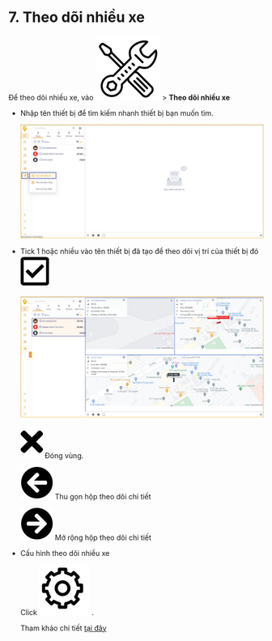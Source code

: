 
# 7. Theo dõi nhiều xe 

Để theo dõi nhiều xe, vào  <span class="icon-left svg-filter-tick">![Ok](/docs/assets/images/web-interface/icon/SVG/icons8-maintenance.svg) > **Theo dõi nhiều xe**
 
* Nhập tên thiết bị để tìm kiếm nhanh thiết bị bạn muốn tìm.

    <span style="display:block;text-align:left">![Interface Web](/docs/assets/images/web-interface/map/track-vehicle.jpg) 

* Tick 1 hoặc nhiều vào  tên thiết bị đã tạo để theo dõi vị trí của thiết bị đó  <span class="icon-left svg-filter-company">![Ok](/docs/assets/images/web-interface/icon/SVG/check-square.svg) 

    <span style="display:block;text-align:left">![Interface Web](/docs/assets/images/web-interface/map/track-vehicle-2.jpg)

    <span class="icon-left svg-filter-info">![Ok](/docs/assets/images/web-interface/icon/SVG/times.svg)  Đóng vùng.

    <span class="icon-left svg-filter-company">![Ok](/docs/assets/images/web-interface/icon/SVG/arrow-circle-left.svg) Thu gọn hộp theo dõi chi tiết

    <span class="icon-left svg-filter-company">![Ok](/docs/assets/images/web-interface/icon/SVG/arrow-circle-right.svg) Mở rộng hộp theo dõi chi tiết

* Cấu hình theo dõi nhiều xe
 
    Click <span class="icon-left ">![Ok](/docs/assets/images/web-interface/icon/SVG/icons8-gear.svg) . 
 
    Tham khảo chi tiết [tại đây](/vi/modules/web-interface/tracking/general-device-monitoring/#config) <div id="config"> 
    


